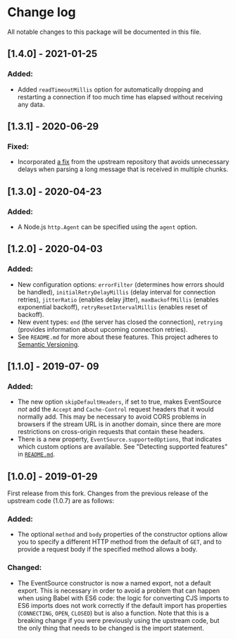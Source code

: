 # Change log

All notable changes to this package will be documented in this file.

## [1.4.0] - 2021-01-25
### Added:
- Added `readTimeoutMillis` option for automatically dropping and restarting a connection if too much time has elapsed without receiving any data.

## [1.3.1] - 2020-06-29
### Fixed:
- Incorporated [a fix](https://github.com/EventSource/eventsource/pull/130) from the upstream repository that avoids unnecessary delays when parsing a long message that is received in multiple chunks.

## [1.3.0] - 2020-04-23
### Added:
- A Node.js `http.Agent` can be specified using the `agent` option.

## [1.2.0] - 2020-04-03
### Added:
- New configuration options: `errorFilter` (determines how errors should be handled), `initialRetryDelayMillis` (delay interval for connection retries), `jitterRatio` (enables delay jitter), `maxBackoffMillis` (enables exponential backoff), `retryResetIntervalMillis` (enables reset of backoff).
- New event types: `end` (the server has closed the connection), `retrying` (provides information about upcoming connection retries).
- See `README.md` for more about these features.
This project adheres to [Semantic Versioning](http://semver.org).

## [1.1.0] - 2019-07- 09

### Added:
- The new option `skipDefaultHeaders`, if set to true, makes EventSource _not_ add the `Accept` and `Cache-Control` request headers that it would normally add. This may be necessary to avoid CORS problems in browsers if the stream URL is in another domain, since there are more restrictions on cross-origin requests that contain these headers.
- There is a new property, `EventSource.supportedOptions`, that indicates which custom options are available. See "Detecting supported features" in [`README.md`](README.md#detecting-supported-features).

## [1.0.0] - 2019-01-29
First release from this fork. Changes from the previous release of the upstream code (1.0.7) are as follows:

### Added:
- The optional `method` and `body` properties of the constructor options allow you to specify a different HTTP method from the default of `GET`, and to provide a request body if the specified method allows a body.

### Changed:
- The EventSource constructor is now a named export, not a default export. This is necessary in order to avoid a problem that  can happen when using Babel with ES6 code: the logic for converting CJS imports to ES6 imports does not work correctly if the default import has properties (`CONNECTING`, `OPEN`, `CLOSED`) but is also a function. Note that this is a breaking change if you were previously using the upstream code, but the only thing that needs to be changed is the import statement.
